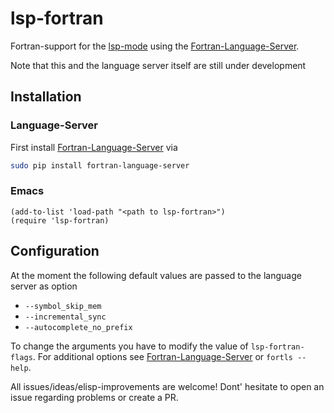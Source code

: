 # lsp-fortran

Fortran-support for the [lsp-mode](https://github.com/emacs-lsp/lsp-mode) using the 
[Fortran-Language-Server](https://github.com/hansec/fortran-language-server).

Note that this and the language server itself are still under development

## Installation
### Language-Server
First install [Fortran-Language-Server](https://github.com/hansec/fortran-language-server) via

```bash
sudo pip install fortran-language-server
```

### Emacs

```elisp
(add-to-list 'load-path "<path to lsp-fortran>")
(require 'lsp-fortran)
```

## Configuration

At the moment the following default values are passed to the language server as option
* ``--symbol_skip_mem``
* ``--incremental_sync``
* ``--autocomplete_no_prefix``

To change the arguments you have to modify the value of ``lsp-fortran-flags``. 
For additional options see [Fortran-Language-Server](https://github.com/hansec/fortran-language-server) or 
``fortls --help``.

All issues/ideas/elisp-improvements are welcome! Dont' hesitate to open an issue regarding problems or create a PR.
